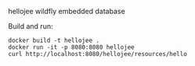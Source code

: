 hellojee 
wildfly 
embedded database

Build and run:
```
docker build -t hellojee .
docker run -it -p 8080:8080 hellojee
curl http://localhost:8080/hellojee/resources/hello 

```
